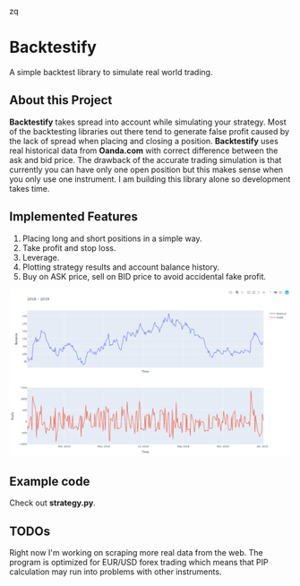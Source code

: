 zq 
# Backtestify

A simple backtest library to simulate real world trading. 

## About this Project

**Backtestify** takes spread into account while simulating your strategy. Most of the backtesting libraries out there tend to generate false profit caused by the lack of spread when placing and closing a position. **Backtestify** uses real historical data from **Oanda.com** with correct difference between the ask and bid price.
The drawback of the accurate trading simulation is that currently you can have only one open position but this makes sense when you only use one instrument. 
I am building this library alone so development takes time.

## Implemented Features 

1. Placing long and short positions in a simple way.
2. Take profit and stop loss.
3. Leverage.
4. Plotting strategy results and account balance history.
5. Buy on ASK price, sell on BID price to avoid accidental fake profit.

![Backtest Result](https://github.com/Imetomi/Backtestify/blob/master/data/plot.PNG)

## Example code

Check out **strategy.py**.

## TODOs

Right now I'm working on scraping more real data from the web. The program is optimized for EUR/USD forex trading which means that PIP calculation may run into problems with other instruments.
 